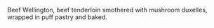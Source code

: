 Beef Wellington, beef tenderloin smothered with mushroom duxelles, wrapped in puff pastry and baked.